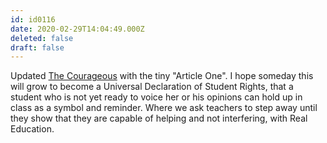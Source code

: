 ```yaml
---
id: id0116
date: 2020-02-29T14:04:49.000Z
deleted: false
draft: false
---
```


Updated [The Courageous][1] with the tiny "Article One". I hope someday this will grow to become a Universal Declaration of Student Rights, that a student who is not yet ready to voice her or his opinions can hold up in class as a symbol and reminder. Where we ask teachers to step away until they show that they are capable of helping and not interfering, with Real Education.

[1]: the-courageous.html